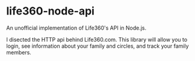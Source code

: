 # life360-node-api
An unofficial implementation of Life360's API in Node.js.

I disected the HTTP api behind Life360.com. This library will allow you to login, see information about your family and circles, and track your family members.
